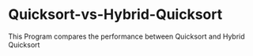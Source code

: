 # Quicksort-vs-Hybrid-Quicksort
This Program compares the performance between Quicksort and Hybrid Quicksort
